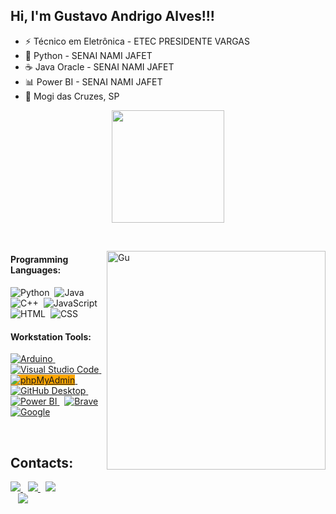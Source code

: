 ## Hi, I'm Gustavo Andrigo Alves!!!
- ⚡ Técnico em Eletrônica - ETEC PRESIDENTE VARGAS
- 🐍 Python - SENAI NAMI JAFET
- ☕ Java Oracle - SENAI NAMI JAFET
- 📊 Power BI - SENAI NAMI JAFET
- 🌆 Mogi das Cruzes, SP

<div align="center">
<img height="180em" src="https://github-readme-stats.vercel.app/api/top-langs/?username=fns7k&layout=compact&langs_count=16&theme=dracula">
</div>

&nbsp;
&nbsp;

<img src="https://media1.tenor.com/m/4xc-yUo6E_cAAAAC/miguel-o%27hara.gif" min-width="400px" max-width="350px" width="350px" align="right" alt="Gu">

#### Programming Languages:
![Python](https://img.shields.io/badge/Python-14354C?style=for-the-badge&logo=python&logoColor=white)&nbsp;
![Java](https://img.shields.io/badge/java-%23ED8B00.svg?style=for-the-badge&logo=openjdk&logoColor=white)&nbsp;
![C++](https://img.shields.io/badge/-C++-blue?style=for-the-badge&logo=cplusplus&logoColor=white)&nbsp;
![JavaScript](https://img.shields.io/badge/JavaScript-F7DF1E?style=for-the-badge&logo=javascript&logoColor=black)&nbsp;
![HTML](https://img.shields.io/badge/HTML5-E34F26?style=for-the-badge&logo=html5&logoColor=white)&nbsp;
![CSS](https://img.shields.io/badge/CSS3-1572B6?style=for-the-badge&logo=css3&logoColor=white)&nbsp;




#### Workstation Tools:
<a href="https://www.arduino.cc/">
  <img src="https://img.shields.io/badge/-Arduino-00979D?style=for-the-badge&logo=Arduino&logoColor=white" alt="Arduino">
</a>
&nbsp;
<a href="https://code.visualstudio.com/">
  <img src="https://img.shields.io/badge/Visual%20Studio%20Code-007ACC.svg?style=for-the-badge&logo=visual-studio-code&logoColor=white" alt="Visual Studio Code">
</a>
&nbsp;
<a href="https://eclipseide.org/">
  <img src="https://img.shields.io/badge/Eclipse-FE7A16.svg?style=for-the-badge&logo=Eclipse&logoColor=white" alt="phpMyAdmin" style="background-color: orange;">
</a>
&nbsp;
<a href="https://desktop.github.com/">
  <img src="https://img.shields.io/badge/GitHub%20Desktop-181717.svg?style=for-the-badge&logo=github&logoColor=white" alt="GitHub Desktop">
</a>
&nbsp;
<a href="https://app.powerbi.com/">
  <img src="https://img.shields.io/badge/power_bi-F2C811?style=for-the-badge&logo=powerbi&logoColor=black" alt="Power BI">
</a>
&nbsp;
<a href="https://brave.com/">
  <img src="https://img.shields.io/badge/Brave-FB542B?style=for-the-badge&logo=Brave&logoColor=white" alt="Brave">
</a>
<a href="https://www.google.com/">
  <img src="https://img.shields.io/badge/google-4285F4?style=for-the-badge&logo=google&logoColor=white" alt="Google">
</a>


&nbsp;
&nbsp;

## Contacts:

<div>
  <a href = "mailto:gustavoandrigoalves@gmail.com">
    <img src="https://img.shields.io/badge/-Gmail-%23333?style=for-the-badge&logo=gmail&logoColor=white">
  </a>
  &nbsp;
  <a href="https://wa.me/5511955935141">
    <img src="https://img.shields.io/badge/WhatsApp-%25C4%2591B9F9.svg?&style=for-the-badge&logo=whatsapp&logoColor=white">
  </a>
  &nbsp;
  <a href="https://www.linkedin.com/in/gustavo-andrigo-alves">
    <img src="https://img.shields.io/badge/linkedin-%230077B5.svg?style=for-the-badge&logo=linkedin&logoColor=white">
  </a>
</div>

</div>&nbsp;&nbsp;

<img src="https://camo.githubusercontent.com/ce26eeddc72e80f3706363df1eedfdeb81905fe41fd9933e4299464ab13faebb/68747470733a2f2f63617073756c652d72656e6465722e76657263656c2e6170702f6170693f747970653d776176696e6726636f6c6f723d384630443837266865696768743d3132302673656374696f6e3d666f6f746572"/>
